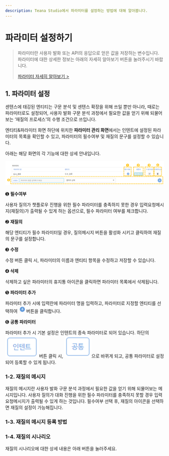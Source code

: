```yaml
---
description: Teana Studio에서 파라미터를 설정하는 방법에 대해 알아봅니다.
---
```


# 파라미터 설정하기

> 파라미터란 사용자 발화 또는 API의 응답으로 얻은 값을 저장하는 변수입니다. 파라미터에 대한 상세한 정보는 아래의 자세히 알아보기 버튼을 눌러주시기 바랍니다.
>
> [파라미터 자세히 알아보기 >    ](../../../undefined/undefined-2.md#undefined-1)

## 1. 파라미터 설정

센텐스에 태깅된 엔티티는 구문 분석 및 센텐스 확장을 위해 쓰일 뿐만 아니라, 때로는 파라미터로도 설정되어, 사용자 발화 구문 분석 과정에서 필요한 값을 얻기 위해 되물어보는 ‘재질의 프로세스’의 수행 조건으로 쓰입니다.&#x20;

엔티티&파라미터 화면 하단에 위치한 **파라미터 관리 화면**에서는 인텐트에 설정된 파라미터의 목록을 확인할 수 있고, 파라미터의 필수여부 및 재질의 문구를 설정할 수 있습니다.&#x20;

아래는 해당 화면의 각 기능에 대한 상세 안내입니다.

![파라미터 관리 화면](<../../../.gitbook/assets/1.파라미터 관리.png>)

➊ **필수여부**

사용자 질의가 챗플로우 진행을 위한 필수 파라미터를 충족하지 못한 경우 입력요청메시지(재질의)가 출력될 수 있게 하는 옵션으로, 필수 파라미터 여부를 체크합니다.



➋ **재질의**&#x20;

해당 엔티티가 필수 파라미터일 경우, 질의메시지 버튼을 활성화 시키고 클릭하여 재질의 문구를 설정합니다.     &#x20;



➌ **수정**&#x20;

수정 버튼 클릭 시, 파라미터의 이름과 엔티티 항목을 수정하고 저장할 수 있습니다.  &#x20;

&#x20;

➍ **삭제**&#x20;

삭제하고 싶은 파라미터의 휴지통 아이콘을 클릭하면 파라미터 목록에서 삭제됩니다.



➎ **파라미터 추가**&#x20;

파라미터 추가 시에 입력란에 파라미터 명을 입력하고, 파라미터로 지정할 엔티티를 선택하여 ![](<../../../.gitbook/assets/image (409).png>) 버튼을 클릭합니다.&#x20;



➏ **공통 파라미터** &#x20;

파라미터 추가 시 기본 설정은 인텐트의 종속 파라미터로 되어 있습니다. 하단의 <img src="../../../.gitbook/assets/image (36).png" alt="" data-size="line">버튼 클릭 시, <img src="../../../.gitbook/assets/image (53).png" alt="" data-size="line">으로 바뀌게 되고, 공통 파라미터로 설정되어 등록할 수 있게 됩니다.&#x20;

&#x20;   &#x20;

### 1-2. 재질의 메시지

재질의 메시지란 사용자 발화 구문 분석 과정에서 필요한 값을 얻기 위해 되물어보는 메시지입니다. 사용자 질의가 대화 진행을 위한 필수 파라미터를 충족하지 못할 경우 입력요청메시지가 출력될 수 있게 하는 것입니다. 필수여부 선택 후, 재질의 아이콘을 선택하면 재질의 설정이 가능해집니다. &#x20;

### 1-3. 재질의 메시지 등록 방법

### 1-4. 재질의 시나리오

재질의 시나리오에 대한 상세 내용은 아래 버튼을 눌러주세요.

&#x20;         &#x20;

&#x20;                             &#x20;

&#x20;        &#x20;

&#x20;                     &#x20;

&#x20;
